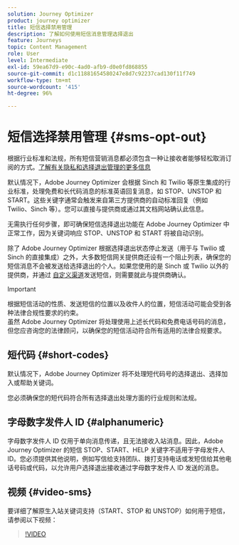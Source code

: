 ```yaml
---
solution: Journey Optimizer
product: journey optimizer
title: 短信选择禁用管理
description: 了解如何使用短信消息管理选择退出
feature: Journeys
topic: Content Management
role: User
level: Intermediate
exl-id: 59ea67d9-e90c-4ad0-afb9-d0e0fd868855
source-git-commit: d1c11881654580247e8d7c92237cad130f11f749
workflow-type: tm+mt
source-wordcount: '415'
ht-degree: 96%

---
```


# 短信选择禁用管理 {#sms-opt-out}

根据行业标准和法规，所有短信营销消息都必须包含一种让接收者能够轻松取消订阅的方式。[了解有关隐私和选择退出管理的更多信息](../privacy/opt-out.md)

默认情况下，Adobe Journey Optimizer 会根据 Sinch 和 Twilio 等原生集成的行业标准，处理免费和长代码消息的标准英语回复消息，如 STOP、UNSTOP 和 START。这些关键字通常会触发来自第三方提供商的自动标准回复（例如 Twilio、Sinch 等）。您可以直接与提供商或通过其文档网站确认此信息。

无需执行任何步骤，即可确保短信选择退出功能在 Adobe Journey Optimizer 中正常工作，因为关键词响应 STOP、UNSTOP 和 START 将被自动识别。

除了 Adobe Journey Optimizer 根据选择退出状态停止发送（用于与 Twilio 或 Sinch 的直接集成）之外，大多数短信网关提供商还设有一个阻止列表，确保您的短信消息不会被发送给选择退出的个人。如果您使用的是 Sinch 或 Twilio 以外的提供商，并通过 [自定义渠道](../building-journeys/using-custom-actions.md)发送短信，则需要就此与提供商确认。

>[!IMPORTANT]
>
>根据短信活动的性质、发送短信的位置以及收件人的位置，短信活动可能会受到各种法律合规性要求的约束。<br>虽然 Adobe Journey Optimizer 将处理使用上述长代码和免费电话号码的消息，但您应咨询您的法律顾问，以确保您的短信活动符合所有适用的法律合规要求。

## 短代码 {#short-codes}

默认情况下，Adobe Journey Optimizer 将不处理短代码号的选择退出、选择加入或帮助关键词。

您必须确保您的短代码符合所有选择退出处理方面的行业规则和法规。

## 字母数字发件人 ID {#alphanumeric}

字母数字发件人 ID 仅用于单向消息传递，且无法接收入站消息。因此，Adobe Journey Optimizer 的短信 STOP、START、HELP 关键字不适用于字母发件人 ID。您必须提供其他说明，例如写信给支持团队、拨打支持电话或发短信给其他电话号码或代码，以允许用户选择退出接收通过字母数字发件人 ID 发送的消息。

## 视频 {#video-sms}

要详细了解原生入站关键词支持（START、STOP 和 UNSTOP）如何用于短信，请参阅以下视频：

>[!VIDEO](https://video.tv.adobe.com/v/344026?quality=12)
